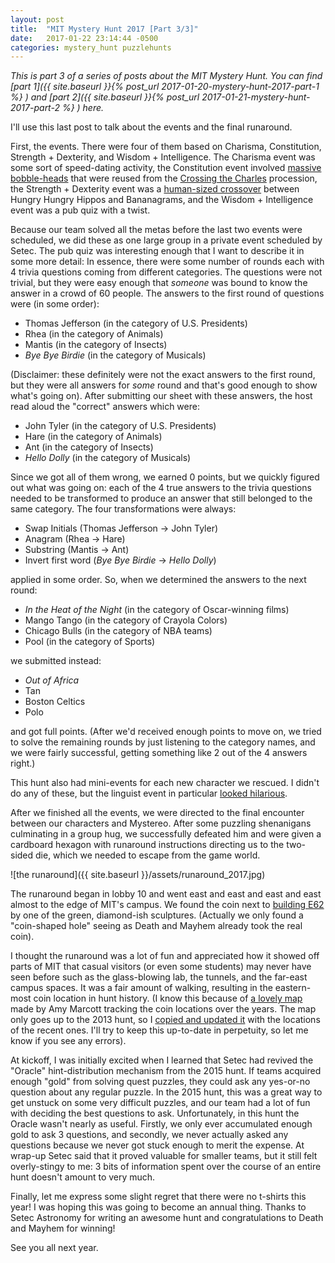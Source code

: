 ```yaml
---
layout: post
title:  "MIT Mystery Hunt 2017 [Part 3/3]"
date:   2017-01-22 23:14:44 -0500
categories: mystery_hunt puzzlehunts
---
```


*This is part 3 of a series of posts about the MIT Mystery Hunt. You can find [part 1]({{ site.baseurl }}{% post_url 2017-01-20-mystery-hunt-2017-part-1 %}
) and [part 2]({{ site.baseurl }}{% post_url 2017-01-21-mystery-hunt-2017-part-2 %}
) here.*

I'll use this last post to talk about the events and the final runaround.

First, the events. There were four of them based on Charisma, Constitution, Strength + Dexterity, and Wisdom + Intelligence. The Charisma event was some sort of speed-dating activity, the Constitution event involved [massive bobble-heads](https://www.youtube.com/watch?v=BQAQCOik6DE&t=59m48s) that were reused from the [Crossing the Charles](https://mit2016.mit.edu/movingday/competition) procession, the Strength + Dexterity event was a [human-sized crossover](https://www.youtube.com/watch?v=BQAQCOik6DE&t=61m22s) between Hungry Hungry Hippos and Bananagrams, and the Wisdom + Intelligence event was a pub quiz with a twist.

<!--more-->

Because our team solved all the metas before the last two events were scheduled, we did these as one large group in a private event scheduled by Setec. The pub quiz was interesting enough that I want to describe it in some more detail: In essence, there were some number of rounds each with 4 trivia questions coming from different categories. The questions were not trivial, but they were easy enough that *someone* was bound to know the answer in a crowd of 60 people. The answers to the first round of questions were (in some order):

* Thomas Jefferson (in the category of U.S. Presidents)
* Rhea (in the category of Animals)
* Mantis (in the category of Insects)
* *Bye Bye Birdie* (in the category of Musicals)

(Disclaimer: these definitely were not the exact answers to the first round, but they were all answers for *some* round and that's good enough to show what's going on). After submitting our sheet with these answers, the host read aloud the "correct" answers which were:

* John Tyler (in the category of U.S. Presidents)
* Hare (in the category of Animals)
* Ant (in the category of Insects)
* *Hello Dolly* (in the category of Musicals)

Since we got all of them wrong, we earned 0 points, but we quickly figured out what was going on: each of the 4 true answers to the trivia questions needed to be transformed to produce an answer that still belonged to the same category. The four transformations were always:

* Swap Initials (Thomas Jefferson → John Tyler)
* Anagram (Rhea → Hare)
* Substring (Mantis → Ant)
* Invert first word (*Bye Bye Birdie* → *Hello Dolly*)

applied in some order. So, when we determined the answers to the next round:

* *In the Heat of the Night* (in the category of Oscar-winning films)
* Mango Tango (in the category of Crayola Colors)
* Chicago Bulls (in the category of NBA teams)
* Pool (in the category of Sports)

we submitted instead:

* *Out of Africa*
* Tan
* Boston Celtics
* Polo

and got full points. (After we'd received enough points to move on, we tried to solve the remaining rounds by just listening to the category names, and we were fairly successful, getting something like 2 out of the 4 answers right.)

This hunt also had mini-events for each new character we rescued. I didn't do any of these, but the linguist event in particular [looked hilarious](http://www.youtube.com/watch?v=BQAQCOik6DE&t=57m24s).

After we finished all the events, we were directed to the final encounter between our characters and Mystereo. After some puzzling shenanigans culminating in a group hug, we successfully defeated him and were given a cardboard hexagon with runaround instructions directing us to the two-sided die, which we needed to escape from the game world.

![the runaround]({{ site.baseurl }}/assets/runaround_2017.jpg)

The runaround began in lobby 10 and went east and east and east and east almost to the edge of MIT's campus. We found the coin next to [building E62](http://whereis.mit.edu/?go=E62) by one of the green, diamond-ish sculptures. (Actually we only found a "coin-shaped hole" seeing as Death and Mayhem already took the real coin).

I thought the runaround was a lot of fun and appreciated how it showed off parts of MIT that casual visitors (or even some students) may never have seen before such as the glass-blowing lab, the tunnels, and the far-east campus spaces. It was a fair amount of walking, resulting in the eastern-most coin location in hunt history. (I know this because of [a lovely map](https://www.google.com/maps/d/u/0/viewer?mid=14-Ot4xpWtVCt0adVbPno4E6HVyc) made by Amy Marcott tracking the coin locations over the years. The map only goes up to the 2013 hunt, so I [copied and updated it](https://www.google.com/maps/d/u/0/edit?mid=1cvq4WxVuuSbIZUmzbQATxQMElE4) with the locations of the recent ones. I'll try to keep this up-to-date in perpetuity, so let me know if you see any errors).

At kickoff, I was initially excited when I learned that Setec had revived the "Oracle" hint-distribution mechanism from the 2015 hunt. If teams acquired enough "gold" from solving quest puzzles, they could ask any yes-or-no question about any regular puzzle. In the 2015 hunt, this was a great way to get unstuck on some very difficult puzzles, and our team had a lot of fun with deciding the best questions to ask. Unfortunately, in this hunt the Oracle wasn't nearly as useful. Firstly, we only ever accumulated enough gold to ask 3 questions, and secondly, we never actually asked any questions because we never got stuck enough to merit the expense. At wrap-up Setec said that it proved valuable for smaller teams, but it still felt overly-stingy to me: 3 bits of information spent over the course of an entire hunt doesn't amount to very much.

Finally, let me express some slight regret that there were no t-shirts this year! I was hoping this was going to become an annual thing. Thanks to Setec Astronomy for writing an awesome hunt and congratulations to Death and Mayhem for winning!

See you all next year.
